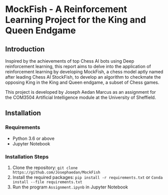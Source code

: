 # MockFish - A Reinforcement Learning Project for the King and Queen Endgame

## Introduction

Inspired by the achievements of top Chess AI bots using Deep reinforcement learning, this report aims to delve into the application of reinforcement learning by developing MockFish, a chess model aptly named after leading Chess AI StockFish, to develop an algorithm to checkmate the opposing King in the King and Queen endgame, a subset of Chess games.

This project is developed by Joseph Aedan Marcus as an assignment for the COM3504 Artificial Intelligence module at the University of Sheffield.

## Installation

### Requirements

- Python 3.6 or above
- Jupyter Notebook

### Installation Steps

1. Clone the repository: `git clone https://github.com/Josephaedan/MockFish`
2. Install the required packages: `pip install -r requirements.txt` or `Conda install --file requirements.txt`
3. Run the program `Assignment.ipynb` in Jupyter Notebook

